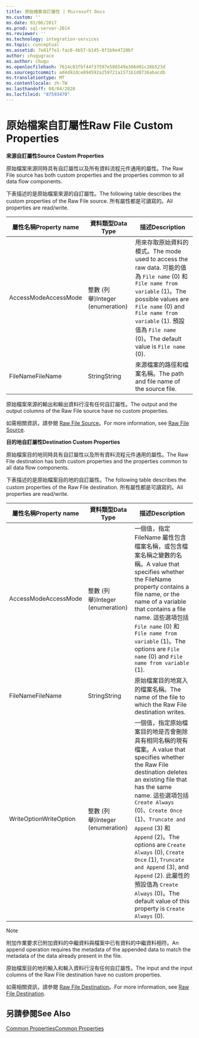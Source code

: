 ```yaml
---
title: 原始檔案自訂屬性 | Microsoft Docs
ms.custom: ''
ms.date: 03/06/2017
ms.prod: sql-server-2014
ms.reviewer: ''
ms.technology: integration-services
ms.topic: conceptual
ms.assetid: 7e81f7e1-fac0-4b57-b145-8f1b9e4720bf
author: chugugrace
ms.author: chugu
ms.openlocfilehash: 7614c03fbf44f37597e586549e306d01c28b523d
ms.sourcegitcommit: ad4d92dce894592a259721a1571b1d8736abacdb
ms.translationtype: MT
ms.contentlocale: zh-TW
ms.lasthandoff: 08/04/2020
ms.locfileid: "87593470"
---
```

# <a name="raw-file-custom-properties"></a><span data-ttu-id="3a41f-102">原始檔案自訂屬性</span><span class="sxs-lookup"><span data-stu-id="3a41f-102">Raw File Custom Properties</span></span>
  <span data-ttu-id="3a41f-103">**來源自訂屬性**</span><span class="sxs-lookup"><span data-stu-id="3a41f-103">**Source Custom Properties**</span></span>  
  
 <span data-ttu-id="3a41f-104">原始檔案來源同時具有自訂屬性以及所有資料流程元件通用的屬性。</span><span class="sxs-lookup"><span data-stu-id="3a41f-104">The Raw File source has both custom properties and the properties common to all data flow components.</span></span>  
  
 <span data-ttu-id="3a41f-105">下表描述的是原始檔案來源的自訂屬性。</span><span class="sxs-lookup"><span data-stu-id="3a41f-105">The following table describes the custom properties of the Raw File source.</span></span> <span data-ttu-id="3a41f-106">所有屬性都是可讀寫的。</span><span class="sxs-lookup"><span data-stu-id="3a41f-106">All properties are read/write.</span></span>  
  
|<span data-ttu-id="3a41f-107">屬性名稱</span><span class="sxs-lookup"><span data-stu-id="3a41f-107">Property name</span></span>|<span data-ttu-id="3a41f-108">資料類型</span><span class="sxs-lookup"><span data-stu-id="3a41f-108">Data Type</span></span>|<span data-ttu-id="3a41f-109">描述</span><span class="sxs-lookup"><span data-stu-id="3a41f-109">Description</span></span>|  
|-------------------|---------------|-----------------|  
|<span data-ttu-id="3a41f-110">AccessMode</span><span class="sxs-lookup"><span data-stu-id="3a41f-110">AccessMode</span></span>|<span data-ttu-id="3a41f-111">整數 (列舉)</span><span class="sxs-lookup"><span data-stu-id="3a41f-111">Integer (enumeration)</span></span>|<span data-ttu-id="3a41f-112">用來存取原始資料的模式。</span><span class="sxs-lookup"><span data-stu-id="3a41f-112">The mode used to access the raw data.</span></span> <span data-ttu-id="3a41f-113">可能的值為 `File name` (0) 和 `File name from variable` (1)。</span><span class="sxs-lookup"><span data-stu-id="3a41f-113">The possible values are `File name` (0) and `File name from variable` (1).</span></span> <span data-ttu-id="3a41f-114">預設值為 `File name` (0)。</span><span class="sxs-lookup"><span data-stu-id="3a41f-114">The default value is `File name` (0).</span></span>|  
|<span data-ttu-id="3a41f-115">FileName</span><span class="sxs-lookup"><span data-stu-id="3a41f-115">FileName</span></span>|<span data-ttu-id="3a41f-116">String</span><span class="sxs-lookup"><span data-stu-id="3a41f-116">String</span></span>|<span data-ttu-id="3a41f-117">來源檔案的路徑和檔案名稱。</span><span class="sxs-lookup"><span data-stu-id="3a41f-117">The path and file name of the source file.</span></span>|  
  
 <span data-ttu-id="3a41f-118">原始檔案來源的輸出和輸出資料行沒有任何自訂屬性。</span><span class="sxs-lookup"><span data-stu-id="3a41f-118">The output and the output columns of the Raw File source have no custom properties.</span></span>  
  
 <span data-ttu-id="3a41f-119">如需相關資訊，請參閱 [Raw File Source](raw-file-source.md)。</span><span class="sxs-lookup"><span data-stu-id="3a41f-119">For more information, see [Raw File Source](raw-file-source.md).</span></span>  
  
 <span data-ttu-id="3a41f-120">**目的地自訂屬性**</span><span class="sxs-lookup"><span data-stu-id="3a41f-120">**Destination Custom Properties**</span></span>  
  
 <span data-ttu-id="3a41f-121">原始檔案目的地同時具有自訂屬性以及所有資料流程元件通用的屬性。</span><span class="sxs-lookup"><span data-stu-id="3a41f-121">The Raw File destination has both custom properties and the properties common to all data flow components.</span></span>  
  
 <span data-ttu-id="3a41f-122">下表描述的是原始檔案目的地的自訂屬性。</span><span class="sxs-lookup"><span data-stu-id="3a41f-122">The following table describes the custom properties of the Raw File destination.</span></span> <span data-ttu-id="3a41f-123">所有屬性都是可讀寫的。</span><span class="sxs-lookup"><span data-stu-id="3a41f-123">All properties are read/write.</span></span>  
  
|<span data-ttu-id="3a41f-124">屬性名稱</span><span class="sxs-lookup"><span data-stu-id="3a41f-124">Property name</span></span>|<span data-ttu-id="3a41f-125">資料類型</span><span class="sxs-lookup"><span data-stu-id="3a41f-125">Data Type</span></span>|<span data-ttu-id="3a41f-126">描述</span><span class="sxs-lookup"><span data-stu-id="3a41f-126">Description</span></span>|  
|-------------------|---------------|-----------------|  
|<span data-ttu-id="3a41f-127">AccessMode</span><span class="sxs-lookup"><span data-stu-id="3a41f-127">AccessMode</span></span>|<span data-ttu-id="3a41f-128">整數 (列舉)</span><span class="sxs-lookup"><span data-stu-id="3a41f-128">Integer (enumeration)</span></span>|<span data-ttu-id="3a41f-129">一個值，指定 FileName 屬性包含檔案名稱，或包含檔案名稱之變數的名稱。</span><span class="sxs-lookup"><span data-stu-id="3a41f-129">A value that specifies whether the FileName property contains a file name, or the name of a variable that contains a file name.</span></span> <span data-ttu-id="3a41f-130">這些選項包括 `File name` (0) 和 `File name from variable` (1)。</span><span class="sxs-lookup"><span data-stu-id="3a41f-130">The options are `File name` (0) and `File name from variable` (1).</span></span>|  
|<span data-ttu-id="3a41f-131">FileName</span><span class="sxs-lookup"><span data-stu-id="3a41f-131">FileName</span></span>|<span data-ttu-id="3a41f-132">String</span><span class="sxs-lookup"><span data-stu-id="3a41f-132">String</span></span>|<span data-ttu-id="3a41f-133">原始檔案目的地寫入的檔案名稱。</span><span class="sxs-lookup"><span data-stu-id="3a41f-133">The name of the file to which the Raw File destination writes.</span></span>|  
|<span data-ttu-id="3a41f-134">WriteOption</span><span class="sxs-lookup"><span data-stu-id="3a41f-134">WriteOption</span></span>|<span data-ttu-id="3a41f-135">整數 (列舉)</span><span class="sxs-lookup"><span data-stu-id="3a41f-135">Integer (enumeration)</span></span>|<span data-ttu-id="3a41f-136">一個值，指定原始檔案目的地是否會刪除具有相同名稱的現有檔案。</span><span class="sxs-lookup"><span data-stu-id="3a41f-136">A value that specifies whether the Raw File destination deletes an existing file that has the same name.</span></span> <span data-ttu-id="3a41f-137">這些選項包括 `Create Always` (0)、`Create Once` (1)、`Truncate and Append` (3) 和 `Append` (2)。</span><span class="sxs-lookup"><span data-stu-id="3a41f-137">The options are `Create Always` (0), `Create Once` (1), `Truncate and Append` (3), and `Append` (2).</span></span> <span data-ttu-id="3a41f-138">此屬性的預設值為 `Create Always` (0)。</span><span class="sxs-lookup"><span data-stu-id="3a41f-138">The default value of this property is `Create Always` (0).</span></span>|  
  
> [!NOTE]  
>  <span data-ttu-id="3a41f-139">附加作業要求已附加資料的中繼資料與檔案中已有資料的中繼資料相符。</span><span class="sxs-lookup"><span data-stu-id="3a41f-139">An append operation requires the metadata of the appended data to match the metadata of the data already present in the file.</span></span>  
  
 <span data-ttu-id="3a41f-140">原始檔案目的地的輸入和輸入資料行沒有任何自訂屬性。</span><span class="sxs-lookup"><span data-stu-id="3a41f-140">The input and the input columns of the Raw File destination have no custom properties.</span></span>  
  
 <span data-ttu-id="3a41f-141">如需相關資訊，請參閱 [Raw File Destination](raw-file-destination.md)。</span><span class="sxs-lookup"><span data-stu-id="3a41f-141">For more information, see [Raw File Destination](raw-file-destination.md).</span></span>  
  
## <a name="see-also"></a><span data-ttu-id="3a41f-142">另請參閱</span><span class="sxs-lookup"><span data-stu-id="3a41f-142">See Also</span></span>  
 [<span data-ttu-id="3a41f-143">Common Properties</span><span class="sxs-lookup"><span data-stu-id="3a41f-143">Common Properties</span></span>](../common-properties.md)  
  
  
